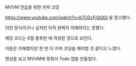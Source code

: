 MVVM 연습을 위한 카피 코딩

https://www.youtube.com/watch?v=A7CGcFjQQtQ 을 참고했다.

이런 방식이구나 싶지만 아직 완벽히 이해하지는 못했다.

해당 코드는 6월 중후반 에 작성된 것으로 보인다.

이론은 이해했지만 한 번 더 카피 코딩을 해야할 것 같다고 느꼈다.

영상을 보고 MVVM에 맞춰서 Todo 앱을 만들었다.
